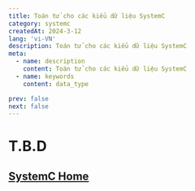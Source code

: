```yaml
---
title: Toán tử cho các kiểu dữ liệu SystemC
category: systemc
createdAt: 2024-3-12
lang: 'vi-VN'
description: Toán tử cho các kiểu dữ liệu SystemC
meta:
  - name: description
    content: Toán tử cho các kiểu dữ liệu SystemC
  - name: keywords
    content: data_type

prev: false
next: false
---
```



# T.B.D


## [SystemC Home](/danh-muc/systemc.md)